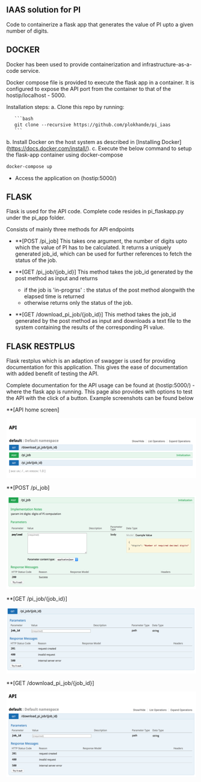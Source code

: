 ## IAAS solution for PI 
Code to containerize a flask app that generates the value of PI upto a given number of digits. 

## DOCKER

Docker has been used to provide containerization and infrastructure-as-a-code service.

Docker compose file is provided to execute the flask app in a container. It is configured to expose the API port from the container to that of the hostip/localhost - 5000.

Installation steps:
a. Clone this repo by running:

       ```bash
       git clone --recursive https://github.com/plokhande/pi_iaas
       ```

b. Install Docker on the host system as described in [Installing Docker] (https://docs.docker.com/install/).
c. Execute the below command to setup the flask-app container using docker-compose

```bash
docker-compose up 
```
  - Access the application on (hostip:5000/)

## FLASK

Flask is used for the API code. Complete code resides in pi_flaskapp.py under the pi_app folder. 

Consists of mainly three methods for API endpoints

- **[POST /pi_job]
This takes one argument, the number of digits upto which the value of PI has to be calculated. It returns a uniquely generated job_id, which can be used for further references to fetch the status of the job.

- **[GET /pi_job/{job_id}]
This method takes the job_id generated by the post method as input and returns 
   - if the job is 'in-progrss' : the status of the post method alongwith the elapsed time is returned
   - otherwise returns only the status of the job.

- **[GET /download_pi_job/{job_id}]
This method takes the job_id generated by the post method as input and downloads a text file to the system containing the results of the corresponding PI value.

## FLASK RESTPLUS

Flask restplus which is an adaption of swagger is used for providing documentation for this application. This gives the ease of documentation with added benefit of testing the API.

Complete documentation for the API usage can be found at (hostip:5000/) - where the flask app is running. This page also provides with options to test the API with the click of a button. Example screenshots can be found below

**[API home screen]

![usage](screenshots/API_home_screen.png)

**[POST /pi_job]

![usage](screenshots/post_pi_job.png)

**[GET /pi_job/{job_id}]

![usage](screenshots/get_pi_job.png)

**[GET /download_pi_job/{job_id}]

![usage](screenshots/get_download_pi_job.png)